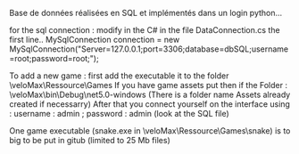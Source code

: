 Base de données réalisées en SQL et implémentés dans un login python...

for the sql connection : modify in the C# in the file DataConnection.cs the first line.. MySqlConnection connection = new MySqlConnection("Server=127.0.0.1;port=3306;database=dbSQL;username=root;password=root;");

To add a new game : first add the executable it to the folder \veloMax\Ressource\Games If you have game assets put then if the Folder : \veloMax\bin\Debug\net5.0-windows (There is a folder name Assets already created if necessarry) After that you connect yourself on the interface using : username : admin ; password : admin (look at the SQL file)

One game executable (snake.exe in \veloMax\Ressource\Games\snake) is to big to be put in gitub (limited to 25 Mb files)
